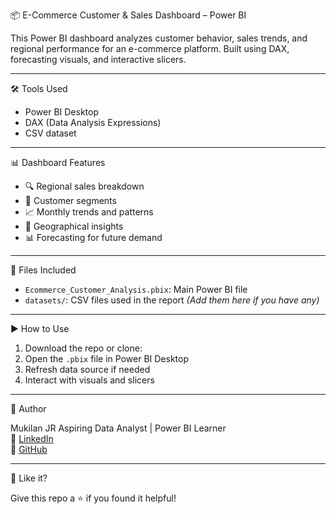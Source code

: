 📦 E-Commerce Customer & Sales Dashboard – Power BI

This Power BI dashboard analyzes customer behavior, sales trends, and regional performance for an e-commerce platform. Built using DAX, forecasting visuals, and interactive slicers.

---

 🛠️ Tools Used
- Power BI Desktop
- DAX (Data Analysis Expressions)
- CSV dataset

---

 📊 Dashboard Features
- 🔍 Regional sales breakdown
- 🧾 Customer segments
- 📈 Monthly trends and patterns
- 📍 Geographical insights
- 📊 Forecasting for future demand

---

 📂 Files Included

- `Ecommerce_Customer_Analysis.pbix`: Main Power BI file
- `datasets/`: CSV files used in the report *(Add them here if you have any)*

---

▶️ How to Use

1. Download the repo or clone:
2. Open the `.pbix` file in Power BI Desktop
3. Refresh data source if needed
4. Interact with visuals and slicers

---

 👤 Author

Mukilan JR
Aspiring Data Analyst | Power BI Learner  
🔗 [LinkedIn](https://www.linkedin.com/in/mukilan-jr-b0b622360/)  
🐙 [GitHub](https://github.com/jr-mukilan)

---

 🌟 Like it?

Give this repo a ⭐ if you found it helpful!

